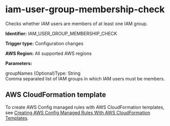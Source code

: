 # iam\-user\-group\-membership\-check<a name="iam-user-group-membership-check"></a>

Checks whether IAM users are members of at least one IAM group\. 

**Identifier:** IAM\_USER\_GROUP\_MEMBERSHIP\_CHECK

**Trigger type:** Configuration changes

**AWS Region:** All supported AWS regions

**Parameters:**

groupNames \(Optional\)Type: String  
Comma separated list of IAM groups in which IAM users must be members\.

## AWS CloudFormation template<a name="w24aac11c29c17b7d217c15"></a>

To create AWS Config managed rules with AWS CloudFormation templates, see [Creating AWS Config Managed Rules With AWS CloudFormation Templates](aws-config-managed-rules-cloudformation-templates.md)\.
